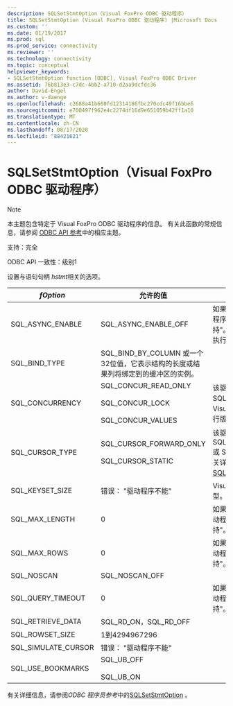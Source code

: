 ```yaml
---
description: SQLSetStmtOption（Visual FoxPro ODBC 驱动程序）
title: SQLSetStmtOption (Visual FoxPro ODBC 驱动程序) |Microsoft Docs
ms.custom: ''
ms.date: 01/19/2017
ms.prod: sql
ms.prod_service: connectivity
ms.reviewer: ''
ms.technology: connectivity
ms.topic: conceptual
helpviewer_keywords:
- SQLSetStmtOption function [ODBC], Visual FoxPro ODBC Driver
ms.assetid: 76b813e3-c7dc-4bb2-a710-d2aa9dcfdc36
author: David-Engel
ms.author: v-daenge
ms.openlocfilehash: c2688a41b660fd12314186fbc270cdc49f16bbe6
ms.sourcegitcommit: e700497f962e4c2274df16d9e651059b42ff1a10
ms.translationtype: MT
ms.contentlocale: zh-CN
ms.lasthandoff: 08/17/2020
ms.locfileid: "88421621"
---
```

# <a name="sqlsetstmtoption-visual-foxpro-odbc-driver"></a>SQLSetStmtOption（Visual FoxPro ODBC 驱动程序）
> [!NOTE]  
>  本主题包含特定于 Visual FoxPro ODBC 驱动程序的信息。 有关此函数的常规信息，请参阅 [ODBC API 参考](../../odbc/reference/syntax/odbc-api-reference.md)中的相应主题。  
  
 支持：完全  
  
 ODBC API 一致性：级别1  
  
 设置与语句句柄 *hstmt*相关的选项。  
  
|*fOption*|允许的值|注释|  
|---------------|--------------------|--------------|  
|SQL_ASYNC_ENABLE|SQL_ASYNC_ENABLE_OFF|如果尝试设置此 *fOption*，则驱动程序将返回错误： "驱动程序不支持"。 Visual FoxPro 不支持异步执行。|  
|SQL_BIND_TYPE|SQL_BIND_BY_COLUMN 或一个32位值，它表示结构的长度或结果列将绑定到的缓冲区的实例。||  
|SQL_CONCURRENCY|SQL_CONCUR_READ_ONLY<br /><br /> SQL_CONCUR_LOCK<br /><br /> SQL_CONCUR_VALUES|该驱动程序不允许 SQL_CONCUR_ROWVER，因为 Visual FoxPro 没有基于时间戳的行版本控制。|  
|SQL_CURSOR_TYPE|SQL_CURSOR_FORWARD_ONLY<br /><br /> SQL_CURSOR_STATIC|该驱动程序不允许 SQL_CURSOR_KEYSET_DRIVEN 或 SQL_CURSOR_DYNAMIC;有关详细信息，请参阅 [SQLSetScrollOptions](../../odbc/microsoft/sqlsetscrolloptions-visual-foxpro-odbc-driver.md) 。|  
|SQL_KEYSET_SIZE|错误： "驱动程序不能"|Visual FoxPro 不支持键集游标模型。|  
|SQL_MAX_LENGTH|0|如果尝试设置此 *fOption* 值，驱动程序将返回错误 "驱动程序不支持"。|  
|SQL_MAX_ROWS|0|如果尝试设置此 *fOption* 值，驱动程序将返回错误 "驱动程序不支持"。|  
|SQL_NOSCAN|SQL_NOSCAN_OFF||  
|SQL_QUERY_TIMEOUT|0|如果尝试设置此 *fOption* 值，驱动程序将返回错误 "驱动程序不支持"。|  
|SQL_RETRIEVE_DATA|SQL_RD_ON，SQL_RD_OFF||  
|SQL_ROWSET_SIZE|1到4294967296||  
|SQL_SIMULATE_CURSOR|错误： "驱动程序不能"||  
|SQL_USE_BOOKMARKS|SQL_UB_OFF<br /><br /> SQL_UB_ON||  
  
 有关详细信息，请参阅*ODBC 程序员参考*中的[SQLSetStmtOption](../../odbc/reference/syntax/sqlsetstmtoption-function.md) 。

